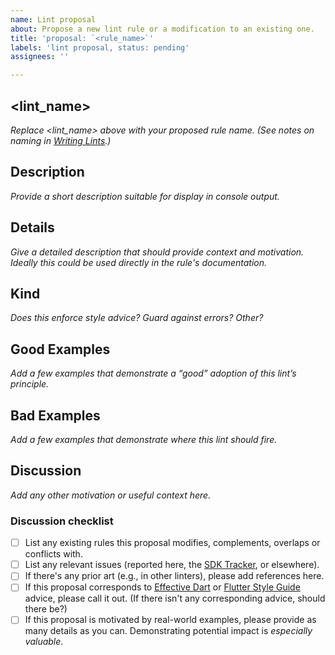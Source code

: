 ```yaml
---
name: Lint proposal
about: Propose a new lint rule or a modification to an existing one.
title: 'proposal: `<rule_name>`'
labels: 'lint proposal, status: pending'
assignees: ''

---
```


## <lint_name>

*Replace <lint_name> above with your proposed rule name.  (See notes on naming in [Writing Lints].)*

## Description

*Provide a short description suitable for display in console output.*

## Details

*Give a detailed description that should provide context and motivation.  Ideally this could be used directly in the rule's documentation.*

## Kind

*Does this enforce style advice?  Guard against errors?  Other?*

## Good Examples 

*Add a few examples that demonstrate a “good” adoption of this lint’s principle.*

## Bad Examples

*Add a few examples that demonstrate where this lint should fire.*

## Discussion

*Add any other motivation or useful context here.*

### Discussion checklist

- [ ] List any existing rules this proposal modifies, complements, overlaps or conflicts with.
- [ ] List any relevant issues (reported here, the [SDK Tracker], or elsewhere).
- [ ] If there's any prior art (e.g., in other linters), please add references here.
- [ ] If this proposal corresponds to [Effective Dart] or [Flutter Style Guide] advice, please call it out. (If there isn't any corresponding advice, should there be?)
- [ ] If this proposal is motivated by real-world examples, please provide as many details as you can.  Demonstrating potential impact is _especially valuable_.

<!-- Links -->
[Writing Lints]: https://github.com/dart-lang/linter/blob/main/doc/writing-lints.md
[Effective Dart]: https://dart.dev/guides/language/effective-dart
[Flutter Style Guide]: https://github.com/flutter/flutter/wiki/Style-guide-for-Flutter-repo
[SDK Tracker]: https://github.com/dart-lang/sdk/issues
